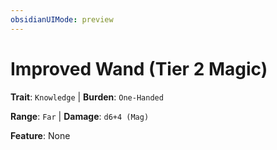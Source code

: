 ```yaml
---
obsidianUIMode: preview
---
```

# Improved Wand (Tier 2 Magic)

**Trait**: `Knowledge` | **Burden**: `One-Handed`

**Range**: `Far` | **Damage**: `d6+4 (Mag)`

**Feature**: None
